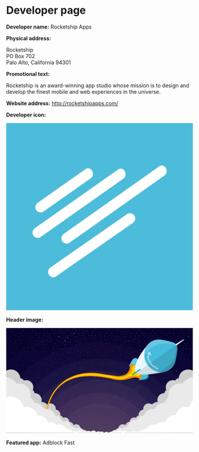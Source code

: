 # Developer page

**Developer name:** Rocketship Apps

**Physical address:**

Rocketship  
PO Box 702  
Palo Alto, California 94301

**Promotional text:**

Rocketship is an award-winning app studio whose mission is to design and develop the finest mobile
and web experiences in the universe.

**Website address:** http://rocketshipapps.com/

**Developer icon:**

![Icon](developer-icon.png)

**Header image:**

![Header](header.png)

**Featured app:** Adblock Fast
